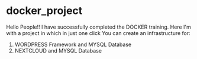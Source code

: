 # docker_project
Hello People!!
I have successfully completed the DOCKER training. Here I'm with a project in which in just one click You can create an infrastructure for:

1. WORDPRESS Framework and MYSQL Database
2. NEXTCLOUD and MYSQL Database
